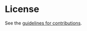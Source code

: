 # License

See the
[guidelines for contributions](https://github.com/ildyria/draft-irtf-cfrg-kangarootwelve/blob/master/CONTRIBUTING.md).
